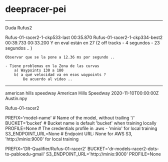 # deepracer-pei



---------------------
Duda Rufus2


Rufus-01-racer2-1-ckp533-last   00:35.870
Rufus-01-racer2-1-ckp334-best2  00:39.733   00:33.200
    Y en eval están en 27 (2 off tracks - 4 segundos - 23 segundos .. )

    Observar que se la pone a 12.36 ms por segundo ..

    - Tiene problemas en la Zona de las curvas
        a) Waypoints 130 a 180
        b) a qué velocidad va en esos waypoints ?
            De acuerdo al video .. 


---------------------

american hills speedway	American Hills Speedway	2020-11-10T00:00:00Z	Austin.npy	

Rufus-01-racer2

PREFIX='model-name'   # Name of the model, without trailing '/'
BUCKET='bucket'       # Bucket name is default 'bucket' when training locally
PROFILE=None          # The credentials profile in .aws - 'minio' for local training
S3_ENDPOINT_URL=None  # Endpoint URL: None for AWS S3, 'http://minio:9000' for local training


PREFIX='DR-Qualifier/Rufus-01-racer2'
BUCKET='dr-models-racer2-dots-to-pabloedu-gmail'
S3_ENDPOINT_URL='http://minio:9000'
PROFILE=None   